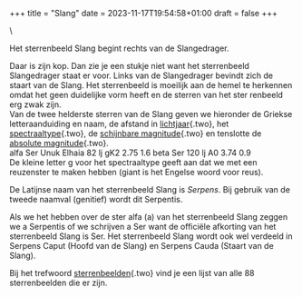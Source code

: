 +++
title = "Slang"
date = 2023-11-17T19:54:58+01:00
draft = false
+++

\

Het sterrenbeeld Slang begint rechts van de Slangedrager.

Daar is zijn kop. Dan zie je een stukje niet want het sterrenbeeld
Slangedrager staat er voor. Links van de Slangedrager bevindt zich de
staart van de Slang. Het sterrenbeeld is moeilijk aan de hemel te
herkennen omdat het geen duidelijke vorm heeft en de sterren van het
ster renbeeld erg zwak zijn.\
Van de twee helderste sterren van de Slang geven we hieronder de Griekse
letteraanduiding en naam, de afstand in
[lichtjaar](lichtjaa.html){.two}, het
[spectraaltype](spectraa.html){.two}, de [schijnbare
magnitude](magnitud.html){.two} en tenslotte de [absolute
magnitude](absolute.html){.two}.\
alfa Ser Unuk Elhaia 82 lj gK2 2.75 1.6 beta Ser 120 lj A0 3.74 0.9\
De kleine letter g voor het spectraaltype geeft aan dat we met een
reuzenster te maken hebben (giant is het Engelse woord voor reus).

De Latijnse naam van het sterrenbeeld Slang is *Serpens*. Bij gebruik
van de tweede naamval (genitief) wordt dit Serpentis.

Als we het hebben over de ster alfa (a) van het sterrenbeeld Slang
zeggen we a Serpentis of we schrijven a Ser want de officiële afkorting
van het sterrenbeeld Slang is Ser. Het sterrenbeeld Slang wordt ook wel
verdeeld in Serpens Caput (Hoofd van de Slang) en Serpens Cauda (Staart
van de Slang).

Bij het trefwoord [sterrenbeelden](sterrenb.html){.two} vind je een
lijst van alle 88 sterrenbeelden die er zijn.
